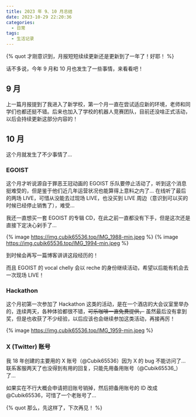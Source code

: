```yaml
---
title: 2023 年 9、10 月总结
date: 2023-10-29 22:20:36
categories:
  - 日常
tags:
  - 生活记录
---
```


{% quot 才刚意识到，月报短短续续更新还是更新到了一年了！好耶！ %}

话不多说，今年 9 月和 10 月也发生了一些事情，来看看吧！

<!-- more -->

## 9 月

上一篇月报提到了我进入了新学校，第一个月一直在尝试适应新的环境，老师和同学们也都还挺不错。后来也加入了学校的机器人竞赛团队，目前还没啥正式活动，以后会持续更新这部分内容的！

## 10 月

这个月就发生了不少事情了...

### EGOIST

这个月才听说源自于罪恶王冠动画的 EGOIST 乐队要停止活动了，听到这个消息挺难受的，但是鉴于他们近几年运营状况也能算得上意料之内了... 在线听了最后的两场 LIVE，可惜从没能去过现场 LIVE，也没买到 LIVE 周边（意识到可以买的时候已经停止销售了），难受...

我还一直想买一套 EGOIST 的专辑 CD，在此之前一直都没有下手，但是这次还是直接下定决心剁手了...

{% image https://img.cubik65536.top/IMG_1988-min.jpeg %}
{% image https://img.cubik65536.top/IMG_1994-min.jpeg %}

到时候会再写一篇博客讲讲这段经历的！

而且 EGOIST 的 vocal chelly 会以 reche 的身份继续活动，希望以后能有机会去一次现场 LIVE！

### Hackathon

这个月初第一次参加了 Hackathon 这类的活动，是在一个酒店的大会议室里举办的，连续两天，各种体验都很不错，~~可乐咖啡一直免费提供，~~ 虽然最后没有拿到奖，但是也收获了不少经验，以后应该也会继续参加这类活动，再接再厉！

{% image https://img.cubik65536.top/IMG_1959-min.jpeg %}

### X (Twitter) 账号

我 18 年创建的主要用的 X 账号（@Cubik65536）因为 X 的 bug 不能访问了... 联系客服两天了也没得到有用的回复，只能先用备用账号（@Cubik65536_）了...

如果实在不行大概会申请把旧账号销掉，然后把备用账号的 ID 改成 @Cubik65536，可惜了一个老账号了...

{% quot 那么，先这样了，下次再见！ %}

